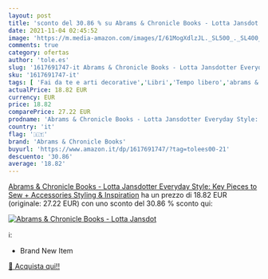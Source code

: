 ```yaml
---
layout: post
title: 'sconto del 30.86 % su Abrams & Chronicle Books - Lotta Jansdot  '
date: 2021-11-04 02:45:52
image: 'https://m.media-amazon.com/images/I/61MogXdlzJL._SL500_._SL400_.jpg'
comments: true
category: ofertas
author: 'tole.es'
slug: '1617691747-it Abrams & Chronicle Books - Lotta Jansdotter Everyday...'
sku: '1617691747-it'
tags: [ 'Fai da te e arti decorative','Libri','Tempo libero','abrams & chronicle books', ]
actualPrice: 18.82 EUR
currency: EUR
price: 18.82
comparePrice: 27.22 EUR
prodname: 'Abrams & Chronicle Books - Lotta Jansdotter Everyday Style: Key Pieces to Sew + Accessories  Styling & Inspiration'
country: 'it'
flag: '🇮🇹'
brand: 'Abrams & Chronicle Books'
buyurl: 'https://www.amazon.it/dp/1617691747/?tag=tolees00-21'
descuento: '30.86'
average: '18.82'
---
```


[Abrams & Chronicle Books - Lotta Jansdotter Everyday Style: Key Pieces to Sew + Accessories  Styling & Inspiration](https://www.amazon.it/dp/1617691747/?tag=tolees00-21) ha un prezzo di 18.82 EUR (originale: 27.22 EUR) con uno sconto del 30.86 % sconto qui:

[![Abrams & Chronicle Books - Lotta Jansdot](https://m.media-amazon.com/images/I/61MogXdlzJL._SL500_._SL400_.jpg)](https://www.amazon.it/dp/1617691747/?tag=tolees00-21)

ℹ️:

- Brand New Item

[🛒 Acquista qui!!](https://www.amazon.it/dp/1617691747/?tag=tolees00-21)
